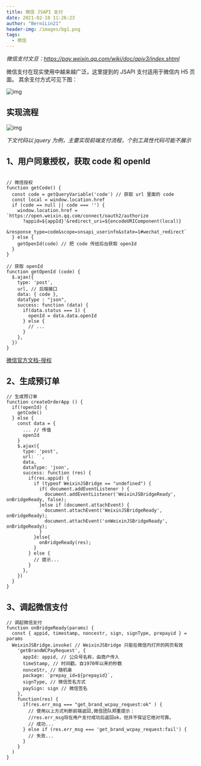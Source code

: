 ```yaml
---
title: 微信 JSAPI 支付
date: 2021-02-18 11:26:23
author: "BerniLin21"
header-img: /images/bg1.png
tags: 
  - 微信
---
```


*微信支付文旦：https://pay.weixin.qq.com/wiki/doc/apiv3/index.shtml*

微信支付在现实使用中越来越广泛，这里提到的 JSAPI 支付适用于微信内 H5 页面。
其余支付方式可见下图：

![img](/images/JSAPIPAY01.png)


## 实现流程
![img](/images/JSAPIPAY02.png)

*下文代码以 jquery 为例，主要实现前端支付流程，个别工具性代码可能不展示*

## 1、用户同意授权，获取 code 和 openId

```

// 微信授权
function getCode() {
  const code = getQueryVariable('code') // 获取 url 里面的 code
  const local = window.location.href
  if (code == null || code === '') {
    window.location.href = `https://open.weixin.qq.com/connect/oauth2/authorize
      ?appid=${appId}'&redirect_uri=${encodeURIComponent(local)}
      &response_type=code&scope=snsapi_userinfo&state=1#wechat_redirect`
  } else {
    getOpenId(code) // 把 code 传给后台获取 openId
  }
}

// 获取 openId
function getOpenId (code) {
  $.ajax({
    type: 'post',
    url, // 后端接口
    data: { code },
    dataType : "json",
    success: function (data) {
      if(data.status === 1) {
        openId = data.data.openId
      } else {
        // ...
      }
    },
  })
}
```

[微信官方文档-授权](https://developers.weixin.qq.com/doc/offiaccount/OA_Web_Apps/Wechat_webpage_authorization.html)


## 2、生成预订单

```
// 生成预订单
function createOrderApp () {
  if(!openId) {
    getCode()
  } else {
    const data = {
      ... // 传值
      openId
    }
    $.ajax({
      type: 'post',
      url: ``,
      data,
      dataType: 'json',
      success: function (res) {
        if(res.appid) {
          if (typeof WeixinJSBridge == "undefined") {
            if( document.addEventListener ) {
              document.addEventListener('WeixinJSBridgeReady', onBridgeReady, false);
            }else if (document.attachEvent) {
              document.attachEvent('WeixinJSBridgeReady', onBridgeReady);
              document.attachEvent('onWeixinJSBridgeReady', onBridgeReady);
            }
          }else{
            onBridgeReady(res);
          }
        } else {
          // 提示...
        }
      },
    })
  }
}
```


## 3、调起微信支付

```
// 调起微信支付
function onBridgeReady(params) {
  const { appid, timestamp, noncestr, sign, signType, prepayid } = params
  WeixinJSBridge.invoke( // WeixinJSBridge 只能在微信内打开的网页有效
    'getBrandWCPayRequest', {
      appId: appid, // 公众号名称，由商户传入
      timeStamp, // 时间戳，自1970年以来的秒数
      nonceStr, // 随机串
      package: `prepay_id=${prepayid}`,
      signType, // 微信签名方式
      paySign: sign // 微信签名
    },
    function(res) {
      if(res.err_msg === "get_brand_wcpay_request:ok" ) {
        // 使用以上方式判断前端返回,微信团队郑重提示：
        //res.err_msg将在用户支付成功后返回ok，但并不保证它绝对可靠。
        // 成功...
      } else if (res.err_msg === 'get_brand_wcpay_request:fail') {
        // 失败...
      }
    }
  )
}
```
